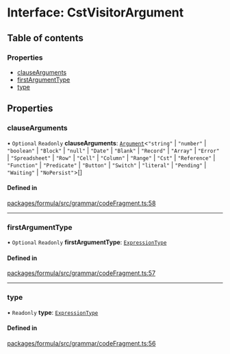# Interface: CstVisitorArgument

## Table of contents

### Properties

- [clauseArguments](CstVisitorArgument.md#clausearguments)
- [firstArgumentType](CstVisitorArgument.md#firstargumenttype)
- [type](CstVisitorArgument.md#type)

## Properties

### <a id="clausearguments" name="clausearguments"></a> clauseArguments

• `Optional` `Readonly` **clauseArguments**: [`Argument`](Argument.md)<``"string"`` \| ``"number"`` \| ``"boolean"`` \| ``"Block"`` \| ``"null"`` \| ``"Date"`` \| ``"Blank"`` \| ``"Record"`` \| ``"Array"`` \| ``"Error"`` \| ``"Spreadsheet"`` \| ``"Row"`` \| ``"Cell"`` \| ``"Column"`` \| ``"Range"`` \| ``"Cst"`` \| ``"Reference"`` \| ``"Function"`` \| ``"Predicate"`` \| ``"Button"`` \| ``"Switch"`` \| ``"literal"`` \| ``"Pending"`` \| ``"Waiting"`` \| ``"NoPersist"``\>[]

#### Defined in

[packages/formula/src/grammar/codeFragment.ts:58](https://github.com/mashcard/mashcard/blob/main/packages/formula/src/grammar/codeFragment.ts#L58)

___

### <a id="firstargumenttype" name="firstargumenttype"></a> firstArgumentType

• `Optional` `Readonly` **firstArgumentType**: [`ExpressionType`](../README.md#expressiontype)

#### Defined in

[packages/formula/src/grammar/codeFragment.ts:57](https://github.com/mashcard/mashcard/blob/main/packages/formula/src/grammar/codeFragment.ts#L57)

___

### <a id="type" name="type"></a> type

• `Readonly` **type**: [`ExpressionType`](../README.md#expressiontype)

#### Defined in

[packages/formula/src/grammar/codeFragment.ts:56](https://github.com/mashcard/mashcard/blob/main/packages/formula/src/grammar/codeFragment.ts#L56)
